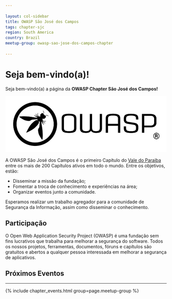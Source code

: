 ```yaml
---

layout: col-sidebar
title: OWASP São José dos Campos
tags: chapter-sjc
region: South America
country: Brazil
meetup-group: owasp-sao-jose-dos-campos-chapter

---
```


# Seja bem-vindo(a)!

Seja bem-vindo(a) a página da **OWASP Chapter São José dos Campos!**

![OWASP SJC](/assets/images/OWASP_logo.png)

A OWASP São José dos Campos é o primeiro Capítulo do [Vale do Paraiba](https://pt.wikipedia.org/wiki/Vale_do_Para%C3%ADba) entre os mais de 200 Capítulos ativos em todo o mundo. Entre os objetivos, estão:

* Disseminar a missão da fundação;
* Fomentar a troca de conhecimento e experiências na área;
* Organizar eventos junto a comunidade.

Esperamos realizar um trabalho agregador para a comunidade de Segurança da Informação, assim como disseminar o conhecimento.

## Participação

O Open Web Application Security Project (OWASP) é uma fundação sem fins lucrativos que trabalha para melhorar a segurança do software. Todos os nossos projetos, ferramentas, documentos, fóruns e capítulos são gratuitos e abertos a qualquer pessoa interessada em melhorar a segurança de aplicativos.


## Próximos Eventos
---------------------
{% include chapter_events.html group=page.meetup-group %}

